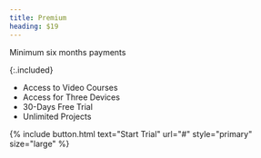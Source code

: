 ```yaml
---
title: Premium
heading: $19
---
```


Minimum six months payments

{:.included}
- Access to Video Courses
- Access for Three Devices
- 30-Days Free Trial
- Unlimited Projects

{% include button.html text="Start Trial" url="#" style="primary" size="large" %}
